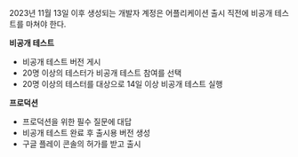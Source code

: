 2023년 11월 13일 이후 생성되는 개발자 계정은 어플리케이션 출시 직전에 비공개 테스트를 마쳐야 한다.

**비공개 테스트**
- 비공개 테스트 버전 게시
- 20명 이상의 테스터가 비공개 테스트 참여를 선택
- 20명 이상의 테스터를 대상으로 14일 이상 비공개 테스트 실행

**프로덕션**
- 프로덕션을 위한 필수 질문에 대답
- 비공개 테스트 완료 후 출시용 버전 생성
- 구글 플레이 콘솔의 허가를 받고 출시
